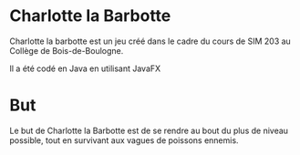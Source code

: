 # Charlotte la Barbotte

Charlotte la barbotte est un jeu créé dans le cadre du cours de SIM 203 au Collège de Bois-de-Boulogne.

Il a été codé en Java en utilisant JavaFX

# But
Le but de Charlotte la Barbotte est de se rendre au bout du plus de niveau possible, tout en survivant aux vagues de poissons ennemis.
